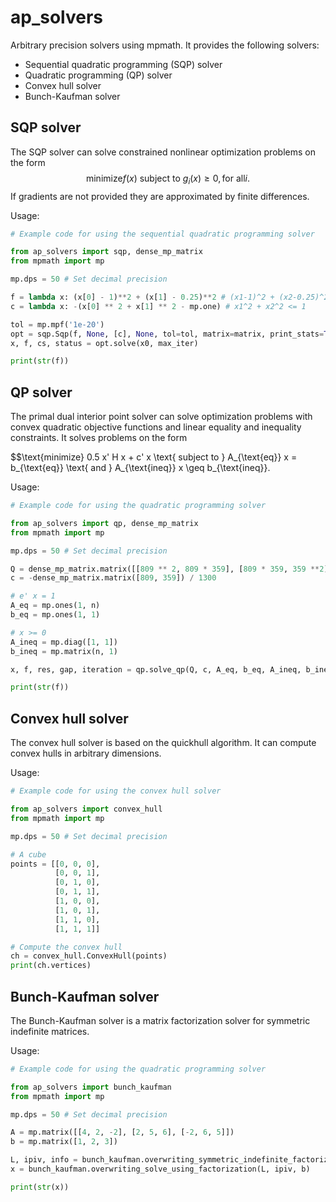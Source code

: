 # ap_solvers

Arbitrary precision solvers using mpmath. It provides the following solvers:

* Sequential quadratic programming (SQP) solver
* Quadratic programming (QP) solver
* Convex hull solver
* Bunch-Kaufman solver

## SQP solver

The SQP solver can solve constrained nonlinear optimization problems on the form
$$\text{minimize} f(x) \text{ subject to } g_i(x) \geq 0, \text{for all} i.$$ If gradients are not provided they are approximated by finite differences.

Usage:
```python
# Example code for using the sequential quadratic programming solver

from ap_solvers import sqp, dense_mp_matrix
from mpmath import mp

mp.dps = 50 # Set decimal precision

f = lambda x: (x[0] - 1)**2 + (x[1] - 0.25)**2 # (x1-1)^2 + (x2-0.25)^2
c = lambda x: -(x[0] ** 2 + x[1] ** 2 - mp.one) # x1^2 + x2^2 <= 1

tol = mp.mpf('1e-20')
opt = sqp.Sqp(f, None, [c], None, tol=tol, matrix=matrix, print_stats=True)
x, f, cs, status = opt.solve(x0, max_iter)

print(str(f))
```

## QP solver

The primal dual interior point solver can solve optimization problems with convex quadratic objective functions and linear equality and inequality constraints. It solves problems on the form

$$\text{minimize} 0.5 x' H x + c' x \text{ subject to } A_{\text{eq}} x = b_{\text{eq}} \text{ and } A_{\text{ineq}} x \geq b_{\text{ineq}}.

Usage:
```python
# Example code for using the quadratic programming solver

from ap_solvers import qp, dense_mp_matrix
from mpmath import mp

mp.dps = 50 # Set decimal precision

Q = dense_mp_matrix.matrix([[809 ** 2, 809 * 359], [809 * 359, 359 **2]]) / 1300 ** 2
c = -dense_mp_matrix.matrix([809, 359]) / 1300

# e' x = 1
A_eq = mp.ones(1, n)
b_eq = mp.ones(1, 1)

# x >= 0
A_ineq = mp.diag([1, 1])
b_ineq = mp.matrix(n, 1)

x, f, res, gap, iteration = qp.solve_qp(Q, c, A_eq, b_eq, A_ineq, b_ineq, dense_mp_matrix)

print(str(f))
```

## Convex hull solver

The convex hull solver is based on the quickhull algorithm. It can compute convex hulls in arbitrary dimensions.

Usage:
```python
# Example code for using the convex hull solver

from ap_solvers import convex_hull
from mpmath import mp

mp.dps = 50 # Set decimal precision

# A cube
points = [[0, 0, 0],
          [0, 0, 1], 
          [0, 1, 0], 
          [0, 1, 1], 
          [1, 0, 0], 
          [1, 0, 1], 
          [1, 1, 0], 
          [1, 1, 1]]

# Compute the convex hull
ch = convex_hull.ConvexHull(points)
print(ch.vertices)
```

## Bunch-Kaufman solver

The Bunch-Kaufman solver is a matrix factorization solver for symmetric indefinite matrices.

Usage:
```python
# Example code for using the quadratic programming solver

from ap_solvers import bunch_kaufman
from mpmath import mp

mp.dps = 50 # Set decimal precision

A = mp.matrix([[4, 2, -2], [2, 5, 6], [-2, 6, 5]])
b = mp.matrix([1, 2, 3])

L, ipiv, info = bunch_kaufman.overwriting_symmetric_indefinite_factorization(A)
x = bunch_kaufman.overwriting_solve_using_factorization(L, ipiv, b)

print(str(x))
```

